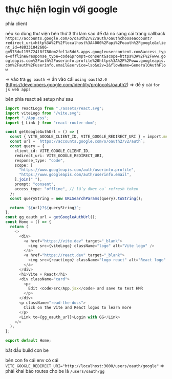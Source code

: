 # thực hiện login với google

phía client

nếu ko dùng thư viện bên thứ 3 thì làm sao để đá nó sang cái trang callback `https://accounts.google.com/o/oauth2/v2/auth/oauthchooseaccount?redirect_uri=http%3A%2F%2Flocalhost%3A4000%2Fapi%2Foauth%2Fgoogle&client_id=480331042606-gm573du1155724l8f780em2fel1a5dd3.apps.googleusercontent.com&access_type=offline&response_type=code&prompt=consent&scope=https%3A%2F%2Fwww.googleapis.com%2Fauth%2Fuserinfo.profile%20https%3A%2F%2Fwww.googleapis.com%2Fauth%2Fuserinfo.email&service=lso&o2v=2&flowName=GeneralOAuthFlow`

=> vào tra `gg oauth` => ấn vào cái `using oauth2.0` (https://developers.google.com/identity/protocols/oauth2) => để ý cái `for js web apps`

bên phía react sẽ setup như sau

```ts
import reactLogo from "./assets/react.svg";
import viteLogo from "/vite.svg";
import "./App.css";
import { Link } from "react-router-dom";

const getGoogleAuthUrl = () => {
  const { VITE_GOOGLE_CLIENT_ID, VITE_GOOGLE_REDIRECT_URI } = import.meta.env;
  const url = `https://accounts.google.com/o/oauth2/v2/auth`;
  const query = {
    client_id: VITE_GOOGLE_CLIENT_ID,
    redirect_uri: VITE_GOOGLE_REDIRECT_URI,
    response_type: "code",
    scope: [
      "https://www.googleapis.com/auth/userinfo.profile",
      "https://www.googleapis.com/auth/userinfo.email",
    ].join(" "),
    prompt: "consent",
    access_type: "offline", // lấy được cả refresh token
  };
  const queryString = new URLSearchParams(query).toString();

  return `${url}?${queryString}`;
};
const gg_oauth_url = getGoogleAuthUrl();
const Home = () => {
  return (
    <>
      <div>
        <a href="https://vite.dev" target="_blank">
          <img src={viteLogo} className="logo" alt="Vite logo" />
        </a>
        <a href="https://react.dev" target="_blank">
          <img src={reactLogo} className="logo react" alt="React logo" />
        </a>
      </div>
      <h1>Vite + React</h1>
      <div className="card">
        <p>
          Edit <code>src/App.jsx</code> and save to test HMR
        </p>
      </div>
      <p className="read-the-docs">
        Click on the Vite and React logos to learn more
      </p>
      <Link to={gg_oauth_url}>Login with GG</Link>
    </>
  );
};

export default Home;

```

bắt đầu build con be

bên con fe cái env có cái `VITE_GOOGLE_REDIRECT_URI="http://localhost:3000/users/oauth/google"` => phải khai báo routes cho be là `/users/oauth/gg`
